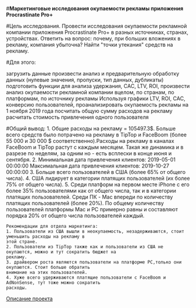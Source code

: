 ﻿#**Маркетинговые исследования окупаемости рекламы приложения Procrastinate Pro+**

#Цель исследования.
Провести исследования окупаемости рекламной компании приложения Procrastinate Pro+ в разных источниках, странах, устройствах. Ответить на вопрос: почему, при больших вложениях в рекламу, компания убыточна? Найти "точки утекания" средств на рекламу.

#Для этого:

загрузить данные
произвести анализ и предварительную обработку данных (нулевые значения, пропуски, тип данных, дубликаты)
подготовить функции для анализа удержания, CAC, LTV, ROI,
произвести анализ окупаемости рекламной компании вцелом, по странам, по платформам, по источнику рекламы
Используя графики LTV, ROI, CAC, конверсию пользователей, проанализировать окупаемость рекламы на 1 ноября 2019 года
посчитать общую сумму расходов на рекламу
расчитать стоимость привлечения одного пользователя

#Общий вывод:
    1. Общие расходы на рекламу = 105497.3$. Больше всего средств было потрачено на рекламу в TipTop и 
    FaceBoom (более 55 000 и 30 000 $ соответственно).Расходы на рекламу в каналах FaceBoom и TipTop растут 
    с каждым месяцем. Такая же динамика и в разрезе по неделям, за одним но - есть всплески в конце июня и 
    сентября.
    2. Минимальная дата привлечения клиентов: 2019-05-01 00:00:00
       Максимальная дата привлечения клиентов: 2019-10-27 00:00:00
    3. Больше всего пользователей в США (более 65% от общего числа). 
    4. США лидирует в категории платящих пользователей (их более 75% от общего числа).
    5. Среди платформ на первом месте iPhone с его более 35% пользователями как от общего числа,
    так и в категории платящих пользователей. Среди ПК - Mac впереди по количеству платящих пользователей 
    (более 20%). По общему количеству пользователей платформы Mac и PC примерно равны и составляют порядка 
    20% от общего числа пользователей каждый.
    
    Рекомендации для отдела маркетинга:
    1. Пользователи из США вышли в неокупаемость, незадерживаются, стоит уменьшить расходы на рекламу в 
    этой стране.
    2. Пользователи из TipTop также как и пользователи из США не окупаются, можно и тут сократить бюджет на 
    рекламу.
    3. драйвером роста являются пользователи на платформе РС,только они окупаются. Стоит больше обратить 
    внимание на этих пользователей.
    4. Хуже всего удерживаются платящие пользователи с FaceBoom и  AdNonSense, тут тоже можно сократить 
    расходы.
    

[Описание проекта](https://praktikum.notion.site/9-ProcrastinatePRO-68ed1e7e47b0492ab41e15203aadeed1)

